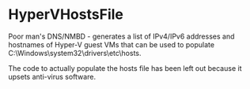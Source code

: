 # HyperVHostsFile
Poor man's DNS/NMBD - generates a list of IPv4/IPv6 addresses and hostnames of Hyper-V guest VMs that can be used to populate C:\Windows\system32\drivers\etc\hosts.

The code to actually populate the hosts file has been left out because it upsets anti-virus software.

